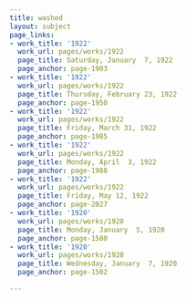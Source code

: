 ```yaml
---
title: washed
layout: subject
page_links:
- work_title: '1922'
  work_url: pages/works/1922
  page_title: Saturday, January  7, 1922
  page_anchor: page-1903
- work_title: '1922'
  work_url: pages/works/1922
  page_title: Thursday, February 23, 1922
  page_anchor: page-1950
- work_title: '1922'
  work_url: pages/works/1922
  page_title: Friday, March 31, 1922
  page_anchor: page-1985
- work_title: '1922'
  work_url: pages/works/1922
  page_title: Monday, April  3, 1922
  page_anchor: page-1988
- work_title: '1922'
  work_url: pages/works/1922
  page_title: Friday, May 12, 1922
  page_anchor: page-2027
- work_title: '1920'
  work_url: pages/works/1920
  page_title: Monday, January  5, 1920
  page_anchor: page-1500
- work_title: '1920'
  work_url: pages/works/1920
  page_title: Wednesday, January  7, 1920
  page_anchor: page-1502

---
```

